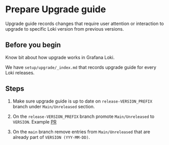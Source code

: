 # Prepare Upgrade guide

Upgrade guide records changes that require user attention or interaction to upgrade to specific Loki version from previous versions.

## Before you begin

Know bit about how upgrade works in Grafana Loki.

We have `setup/upgrade/_index.md` that records upgrade guide for every Loki releases.

## Steps

1. Make sure upgrade guide is up to date on `release-VERSION_PREFIX` branch under `Main/Unreleased` section.

1. On the `release-VERSION_PREFIX` branch promote `Main/Unreleased` to `VERSION`. Example [PR](https://github.com/grafana/loki/pull/10470)

1. On the `main` branch remove entries from `Main/Unreleased` that are already part of `VERSION (YYY-MM-DD)`.
